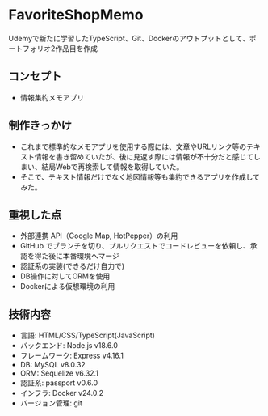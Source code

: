 # FavoriteShopMemo

Udemyで新たに学習したTypeScript、Git、Dockerのアウトプットとして、ポートフォリオ2作品目を作成

## コンセプト

- 情報集約メモアプリ

## 制作きっかけ

- これまで標準的なメモアプリを使用する際には、文章やURLリンク等のテキスト情報を書き留めていたが、後に見返す際には情報が不十分だと感じてしまい、結局Webで再検索して情報を取得していた。
- そこで、テキスト情報だけでなく地図情報等も集約できるアプリを作成してみた。

## 重視した点

- 外部連携 API（Google Map, HotPepper）の利用
- GitHub でブランチを切り、プルリクエストでコードレビューを依頼し、承認を得た後に本番環境へマージ
- 認証系の実装(できるだけ自力で)
- DB操作に対してORMを使用
- Dockerによる仮想環境の利用

## 技術内容

- 言語: HTML/CSS/TypeScript(JavaScript)
- バックエンド: Node.js v18.6.0
- フレームワーク: Express v4.16.1
- DB: MySQL v8.0.32
- ORM: Sequelize v6.32.1
- 認証系: passport v0.6.0
- インフラ: Docker v24.0.2
- バージョン管理: git
